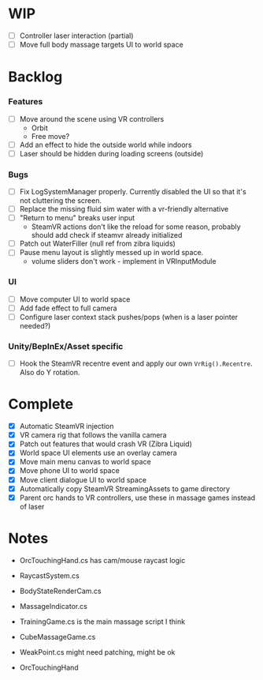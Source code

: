 ﻿# WIP

- [ ] Controller laser interaction (partial)
- [ ] Move full body massage targets UI to world space

# Backlog

### Features

- [ ] Move around the scene using VR controllers
  - Orbit
  - Free move?
- [ ] Add an effect to hide the outside world while indoors
- [ ] Laser should be hidden during loading screens (outside)

### Bugs 

- [ ] Fix LogSystemManager properly. Currently disabled the UI so that it's not cluttering the screen.
- [ ] Replace the missing fluid sim water with a vr-friendly alternative
- [ ] "Return to menu" breaks user input
  - SteamVR actions don't like the reload for some reason, probably should add check if steamvr already initialized
- [ ] Patch out WaterFiller (null ref from zibra liquids)
- [ ] Pause menu layout is slightly messed up in world space.
  - volume sliders don't work - implement in VRInputModule

### UI
 
- [ ] Move computer UI to world space
- [ ] Add fade effect to full camera
- [ ] Configure laser context stack pushes/pops (when is a laser pointer needed?)

### Unity/BepInEx/Asset specific

- [ ] Hook the SteamVR recentre event and apply our own `VrRig().Recentre`. Also do Y rotation.

# Complete

- [X] Automatic SteamVR injection
- [X] VR camera rig that follows the vanilla camera
- [X] Patch out features that would crash VR (Zibra Liquid)
- [X] World space UI elements use an overlay camera
- [X] Move main menu canvas to world space
- [X] Move phone UI to world space
- [X] Move client dialogue UI to world space
- [X] Automatically copy SteamVR StreamingAssets to game directory
- [x] Parent orc hands to VR controllers, use these in massage games instead of laser

# Notes

- OrcTouchingHand.cs has cam/mouse raycast logic
- RaycastSystem.cs
- BodyStateRenderCam.cs
- MassageIndicator.cs
- TrainingGame.cs is the main massage script I think
- CubeMassageGame.cs
- WeakPoint.cs might need patching, might be ok


- OrcTouchingHand